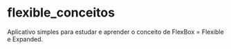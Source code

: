 # flexible_conceitos

Aplicativo simples para estudar e aprender o conceito de FlexBox = Flexible e Expanded.